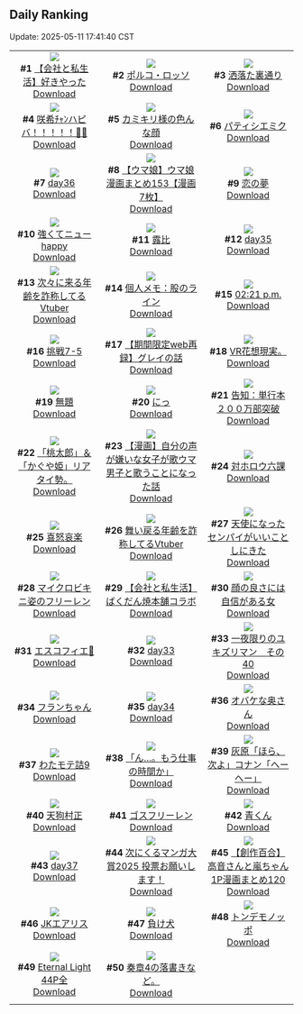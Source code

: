 ## Daily Ranking
Update: 2025-05-11 17:41:40 CST

|      |      |      |
| :----: | :----: | :----: |
| ![](https://i.pixiv.re/c/240x480/img-master/img/2025/05/09/12/00/22/130204969_p0_master1200.jpg)<br>**#1** [【会社と私生活】好きやった](https://www.pixiv.net/artworks/130204969)<br>[Download](https://i.pixiv.re/img-original/img/2025/05/09/12/00/22/130204969_p0.jpg) | ![](https://i.pixiv.re/c/240x480/img-master/img/2025/05/10/00/00/16/130225974_p0_master1200.jpg)<br>**#2** [ポルコ・ロッソ](https://www.pixiv.net/artworks/130225974)<br>[Download](https://i.pixiv.re/img-original/img/2025/05/10/00/00/16/130225974_p0.jpg) | ![](https://i.pixiv.re/c/240x480/img-master/img/2025/05/09/07/30/01/130200853_p0_master1200.jpg)<br>**#3** [洒落た裏通り](https://www.pixiv.net/artworks/130200853)<br>[Download](https://i.pixiv.re/img-original/img/2025/05/09/07/30/01/130200853_p0.jpg) |
| ![](https://i.pixiv.re/c/240x480/img-master/img/2025/05/09/00/00/04/130191658_p0_master1200.jpg)<br>**#4** [咲希ﾁｬﾝハピバ！！！！！🎂🎉](https://www.pixiv.net/artworks/130191658)<br>[Download](https://i.pixiv.re/img-original/img/2025/05/09/00/00/04/130191658_p0.jpg) | ![](https://i.pixiv.re/c/240x480/img-master/img/2025/05/09/13/17/21/130206409_p0_master1200.jpg)<br>**#5** [カミキリ様の色んな顔](https://www.pixiv.net/artworks/130206409)<br>[Download](https://i.pixiv.re/img-original/img/2025/05/09/13/17/21/130206409_p0.jpg) | ![](https://i.pixiv.re/c/240x480/img-master/img/2025/05/10/00/00/40/130226120_p0_master1200.jpg)<br>**#6** [パティシエミク](https://www.pixiv.net/artworks/130226120)<br>[Download](https://i.pixiv.re/img-original/img/2025/05/10/00/00/40/130226120_p0.png) |
| ![](https://i.pixiv.re/c/240x480/img-master/img/2025/05/09/00/47/06/130193920_p0_master1200.jpg)<br>**#7** [day36](https://www.pixiv.net/artworks/130193920)<br>[Download](https://i.pixiv.re/img-original/img/2025/05/09/00/47/06/130193920_p0.jpg) | ![](https://i.pixiv.re/c/240x480/img-master/img/2025/05/09/00/00/38/130191864_p0_master1200.jpg)<br>**#8** [【ウマ娘】ウマ娘漫画まとめ153【漫画7枚】](https://www.pixiv.net/artworks/130191864)<br>[Download](https://i.pixiv.re/img-original/img/2025/05/09/00/00/38/130191864_p0.jpg) | ![](https://i.pixiv.re/c/240x480/img-master/img/2025/05/09/00/00/16/130191759_p0_master1200.jpg)<br>**#9** [恋の夢](https://www.pixiv.net/artworks/130191759)<br>[Download](https://i.pixiv.re/img-original/img/2025/05/09/00/00/16/130191759_p0.png) |
| ![](https://i.pixiv.re/c/240x480/img-master/img/2025/05/09/02/20/11/130196412_p0_master1200.jpg)<br>**#10** [強くてニューhappy](https://www.pixiv.net/artworks/130196412)<br>[Download](https://i.pixiv.re/img-original/img/2025/05/09/02/20/11/130196412_p0.png) | ![](https://i.pixiv.re/c/240x480/img-master/img/2025/05/09/17/16/37/130210815_p0_master1200.jpg)<br>**#11** [露比](https://www.pixiv.net/artworks/130210815)<br>[Download](https://i.pixiv.re/img-original/img/2025/05/09/17/16/37/130210815_p0.jpg) | ![](https://i.pixiv.re/c/240x480/img-master/img/2025/05/09/00/45/43/130193880_p0_master1200.jpg)<br>**#12** [day35](https://www.pixiv.net/artworks/130193880)<br>[Download](https://i.pixiv.re/img-original/img/2025/05/09/00/45/43/130193880_p0.jpg) |
| ![](https://i.pixiv.re/c/240x480/img-master/img/2025/05/09/21/13/50/130219001_p0_master1200.jpg)<br>**#13** [次々に来る年齢を詐称してるVtuber](https://www.pixiv.net/artworks/130219001)<br>[Download](https://i.pixiv.re/img-original/img/2025/05/09/21/13/50/130219001_p0.png) | ![](https://i.pixiv.re/c/240x480/img-master/img/2025/05/10/06/00/08/130233989_p0_master1200.jpg)<br>**#14** [個人メモ：股のライン](https://www.pixiv.net/artworks/130233989)<br>[Download](https://i.pixiv.re/img-original/img/2025/05/10/06/00/08/130233989_p0.jpg) | ![](https://i.pixiv.re/c/240x480/img-master/img/2025/05/10/00/01/16/130226242_p0_master1200.jpg)<br>**#15** [02:21 p.m.](https://www.pixiv.net/artworks/130226242)<br>[Download](https://i.pixiv.re/img-original/img/2025/05/10/00/01/16/130226242_p0.jpg) |
| ![](https://i.pixiv.re/c/240x480/img-master/img/2025/05/09/18/46/03/130213335_p0_master1200.jpg)<br>**#16** [挑戦7-5](https://www.pixiv.net/artworks/130213335)<br>[Download](https://i.pixiv.re/img-original/img/2025/05/09/18/46/03/130213335_p0.png) | ![](https://i.pixiv.re/c/240x480/img-master/img/2025/05/10/09/49/38/130238039_p0_master1200.jpg)<br>**#17** [【期間限定web再録】グレイの話](https://www.pixiv.net/artworks/130238039)<br>[Download](https://i.pixiv.re/img-original/img/2025/05/10/09/49/38/130238039_p0.jpg) | ![](https://i.pixiv.re/c/240x480/img-master/img/2025/05/09/19/04/31/130214096_p0_master1200.jpg)<br>**#18** [VR花想現実。](https://www.pixiv.net/artworks/130214096)<br>[Download](https://i.pixiv.re/img-original/img/2025/05/09/19/04/31/130214096_p0.jpg) |
| ![](https://i.pixiv.re/c/240x480/img-master/img/2025/05/10/22/39/55/130262618_p0_master1200.jpg)<br>**#19** [無題](https://www.pixiv.net/artworks/130262618)<br>[Download](https://i.pixiv.re/img-original/img/2025/05/10/22/39/55/130262618_p0.jpg) | ![](https://i.pixiv.re/c/240x480/img-master/img/2025/05/10/00/00/05/130225865_p0_master1200.jpg)<br>**#20** [にっ](https://www.pixiv.net/artworks/130225865)<br>[Download](https://i.pixiv.re/img-original/img/2025/05/10/00/00/05/130225865_p0.jpg) | ![](https://i.pixiv.re/c/240x480/img-master/img/2025/05/10/16/48/59/130248703_p0_master1200.jpg)<br>**#21** [告知：単行本２００万部突破](https://www.pixiv.net/artworks/130248703)<br>[Download](https://i.pixiv.re/img-original/img/2025/05/10/16/48/59/130248703_p0.jpg) |
| ![](https://i.pixiv.re/c/240x480/img-master/img/2025/05/09/09/42/36/130202730_p0_master1200.jpg)<br>**#22** [「桃太郎」＆「かぐや姫」リアタイ勢。](https://www.pixiv.net/artworks/130202730)<br>[Download](https://i.pixiv.re/img-original/img/2025/05/09/09/42/36/130202730_p0.jpg) | ![](https://i.pixiv.re/c/240x480/img-master/img/2025/05/10/00/02/20/130226391_p0_master1200.jpg)<br>**#23** [【漫画】自分の声が嫌いな女子が歌ウマ男子と歌うことになった話](https://www.pixiv.net/artworks/130226391)<br>[Download](https://i.pixiv.re/img-original/img/2025/05/10/00/02/20/130226391_p0.jpg) | ![](https://i.pixiv.re/c/240x480/img-master/img/2025/05/09/00/00/26/130191823_p0_master1200.jpg)<br>**#24** [対ホロウ六課](https://www.pixiv.net/artworks/130191823)<br>[Download](https://i.pixiv.re/img-original/img/2025/05/09/00/00/26/130191823_p0.jpg) |
| ![](https://i.pixiv.re/c/240x480/img-master/img/2025/05/09/07/04/30/130200452_p0_master1200.jpg)<br>**#25** [喜怒哀楽](https://www.pixiv.net/artworks/130200452)<br>[Download](https://i.pixiv.re/img-original/img/2025/05/09/07/04/30/130200452_p0.jpg) | ![](https://i.pixiv.re/c/240x480/img-master/img/2025/05/10/21/25/49/130259239_p0_master1200.jpg)<br>**#26** [舞い戻る年齢を詐称してるVtuber](https://www.pixiv.net/artworks/130259239)<br>[Download](https://i.pixiv.re/img-original/img/2025/05/10/21/25/49/130259239_p0.jpg) | ![](https://i.pixiv.re/c/240x480/img-master/img/2025/05/09/00/00/36/130191854_p0_master1200.jpg)<br>**#27** [天使になったセンパイがいいことしにきた](https://www.pixiv.net/artworks/130191854)<br>[Download](https://i.pixiv.re/img-original/img/2025/05/09/00/00/36/130191854_p0.jpg) |
| ![](https://i.pixiv.re/c/240x480/img-master/img/2025/05/09/21/04/10/130218635_p0_master1200.jpg)<br>**#28** [マイクロビキニ姿のフリーレン](https://www.pixiv.net/artworks/130218635)<br>[Download](https://i.pixiv.re/img-original/img/2025/05/09/21/04/10/130218635_p0.png) | ![](https://i.pixiv.re/c/240x480/img-master/img/2025/05/10/16/40/28/130248460_p0_master1200.jpg)<br>**#29** [【会社と私生活】ばくだん焼本舗コラボ](https://www.pixiv.net/artworks/130248460)<br>[Download](https://i.pixiv.re/img-original/img/2025/05/10/16/40/28/130248460_p0.jpg) | ![](https://i.pixiv.re/c/240x480/img-master/img/2025/05/09/01/46/17/130195669_p0_master1200.jpg)<br>**#30** [顔の良さには自信がある女](https://www.pixiv.net/artworks/130195669)<br>[Download](https://i.pixiv.re/img-original/img/2025/05/09/01/46/17/130195669_p0.jpg) |
| ![](https://i.pixiv.re/c/240x480/img-master/img/2025/05/09/01/04/30/130194529_p0_master1200.jpg)<br>**#31** [エスコフィエ🎨](https://www.pixiv.net/artworks/130194529)<br>[Download](https://i.pixiv.re/img-original/img/2025/05/09/01/04/30/130194529_p0.jpg) | ![](https://i.pixiv.re/c/240x480/img-master/img/2025/05/09/00/44/26/130193830_p0_master1200.jpg)<br>**#32** [day33](https://www.pixiv.net/artworks/130193830)<br>[Download](https://i.pixiv.re/img-original/img/2025/05/09/00/44/26/130193830_p0.jpg) | ![](https://i.pixiv.re/c/240x480/img-master/img/2025/05/09/13/41/52/130206810_p0_master1200.jpg)<br>**#33** [一夜限りのユキズリマン　その40](https://www.pixiv.net/artworks/130206810)<br>[Download](https://i.pixiv.re/img-original/img/2025/05/09/13/41/52/130206810_p0.png) |
| ![](https://i.pixiv.re/c/240x480/img-master/img/2025/05/09/00/13/15/130192583_p0_master1200.jpg)<br>**#34** [フランちゃん](https://www.pixiv.net/artworks/130192583)<br>[Download](https://i.pixiv.re/img-original/img/2025/05/09/00/13/15/130192583_p0.png) | ![](https://i.pixiv.re/c/240x480/img-master/img/2025/05/09/00/45/06/130193854_p0_master1200.jpg)<br>**#35** [day34](https://www.pixiv.net/artworks/130193854)<br>[Download](https://i.pixiv.re/img-original/img/2025/05/09/00/45/06/130193854_p0.jpg) | ![](https://i.pixiv.re/c/240x480/img-master/img/2025/05/09/00/02/26/130192080_p0_master1200.jpg)<br>**#36** [オバケな奥さん](https://www.pixiv.net/artworks/130192080)<br>[Download](https://i.pixiv.re/img-original/img/2025/05/09/00/02/26/130192080_p0.jpg) |
| ![](https://i.pixiv.re/c/240x480/img-master/img/2025/05/10/10/07/28/130238503_p0_master1200.jpg)<br>**#37** [わたモテ詰9](https://www.pixiv.net/artworks/130238503)<br>[Download](https://i.pixiv.re/img-original/img/2025/05/10/10/07/28/130238503_p0.png) | ![](https://i.pixiv.re/c/240x480/img-master/img/2025/05/10/00/00/12/130225931_p0_master1200.jpg)<br>**#38** [「ん…。もう仕事の時間か」](https://www.pixiv.net/artworks/130225931)<br>[Download](https://i.pixiv.re/img-original/img/2025/05/10/00/00/12/130225931_p0.jpg) | ![](https://i.pixiv.re/c/240x480/img-master/img/2025/05/09/18/39/59/130213195_p0_master1200.jpg)<br>**#39** [灰原「ほら、次よ」コナン「へーへー」](https://www.pixiv.net/artworks/130213195)<br>[Download](https://i.pixiv.re/img-original/img/2025/05/09/18/39/59/130213195_p0.jpg) |
| ![](https://i.pixiv.re/c/240x480/img-master/img/2025/05/10/13/05/13/130242837_p0_master1200.jpg)<br>**#40** [天狗村正](https://www.pixiv.net/artworks/130242837)<br>[Download](https://i.pixiv.re/img-original/img/2025/05/10/13/05/13/130242837_p0.jpg) | ![](https://i.pixiv.re/c/240x480/img-master/img/2025/05/10/00/00/21/130226012_p0_master1200.jpg)<br>**#41** [ゴスフリーレン](https://www.pixiv.net/artworks/130226012)<br>[Download](https://i.pixiv.re/img-original/img/2025/05/10/00/00/21/130226012_p0.png) | ![](https://i.pixiv.re/c/240x480/img-master/img/2025/05/09/01/50/58/130195790_p0_master1200.jpg)<br>**#42** [青くん](https://www.pixiv.net/artworks/130195790)<br>[Download](https://i.pixiv.re/img-original/img/2025/05/09/01/50/58/130195790_p0.jpg) |
| ![](https://i.pixiv.re/c/240x480/img-master/img/2025/05/10/01/13/20/130229194_p0_master1200.jpg)<br>**#43** [day37](https://www.pixiv.net/artworks/130229194)<br>[Download](https://i.pixiv.re/img-original/img/2025/05/10/01/13/20/130229194_p0.jpg) | ![](https://i.pixiv.re/c/240x480/img-master/img/2025/05/09/20/05/27/130216303_p0_master1200.jpg)<br>**#44** [次にくるマンガ大賞2025 投票お願いします！](https://www.pixiv.net/artworks/130216303)<br>[Download](https://i.pixiv.re/img-original/img/2025/05/09/20/05/27/130216303_p0.jpg) | ![](https://i.pixiv.re/c/240x480/img-master/img/2025/05/10/00/01/17/130226243_p0_master1200.jpg)<br>**#45** [【創作百合】高音さんと嵐ちゃん1P漫画まとめ120](https://www.pixiv.net/artworks/130226243)<br>[Download](https://i.pixiv.re/img-original/img/2025/05/10/00/01/17/130226243_p0.jpg) |
| ![](https://i.pixiv.re/c/240x480/img-master/img/2025/05/09/01/56/43/130195930_p0_master1200.jpg)<br>**#46** [JKエアリス](https://www.pixiv.net/artworks/130195930)<br>[Download](https://i.pixiv.re/img-original/img/2025/05/09/01/56/43/130195930_p0.jpg) | ![](https://i.pixiv.re/c/240x480/img-master/img/2025/05/09/21/29/23/130219571_p0_master1200.jpg)<br>**#47** [負け犬](https://www.pixiv.net/artworks/130219571)<br>[Download](https://i.pixiv.re/img-original/img/2025/05/09/21/29/23/130219571_p0.jpg) | ![](https://i.pixiv.re/c/240x480/img-master/img/2025/05/09/21/29/14/130219561_p0_master1200.jpg)<br>**#48** [トンデモノッポ](https://www.pixiv.net/artworks/130219561)<br>[Download](https://i.pixiv.re/img-original/img/2025/05/09/21/29/14/130219561_p0.jpg) |
| ![](https://i.pixiv.re/c/240x480/img-master/img/2025/05/09/01/40/18/130195516_p0_master1200.jpg)<br>**#49** [Eternal Light 44P全](https://www.pixiv.net/artworks/130195516)<br>[Download](https://i.pixiv.re/img-original/img/2025/05/09/01/40/18/130195516_p0.jpg) | ![](https://i.pixiv.re/c/240x480/img-master/img/2025/05/09/20/40/34/130217596_p0_master1200.jpg)<br>**#50** [奏章4の落書きなど。](https://www.pixiv.net/artworks/130217596)<br>[Download](https://i.pixiv.re/img-original/img/2025/05/09/20/40/34/130217596_p0.jpg) |
|      |

